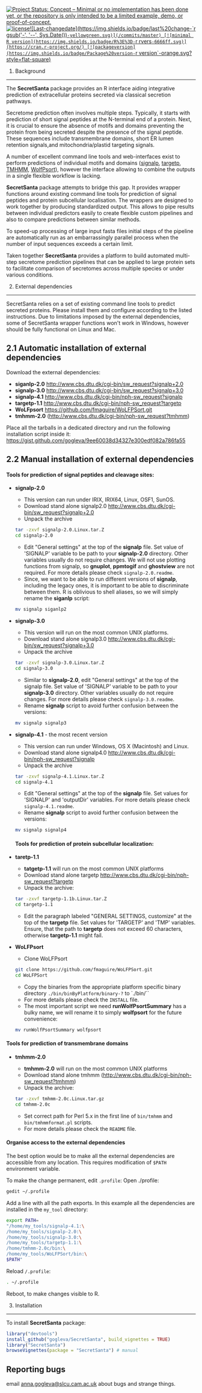 [![Project Status: Concept – Minimal or no implementation has been done yet, or the repository is only intended to be a limited example, demo, or proof-of-concept.](http://www.repostatus.org/badges/latest/concept.svg)](http://www.repostatus.org/#concept)
[![license](https://img.shields.io/badge/license-GPL--3-blue.svg)](https://www.gnu.org/licenses/gpl-3.0.en.html)[![Last-changedate](https://img.shields.io/badge/last%20change-`r gsub('-', '--', Sys.Date())`-yellowgreen.svg)](/commits/master)
[![minimal R version](https://img.shields.io/badge/R%3E%3D-`r rvers`-6666ff.svg)](https://cran.r-project.org/)
[![packageversion](https://img.shields.io/badge/Package%20version-`r version`-orange.svg?style=flat-square)](commits/master)

1. Background
-------------

The **SecretSanta** package provides an R interface aiding integrative prediction of extracellular proteins secreted via classical secretion pathways.

Secretome prediction often involves multiple steps. Typically, it starts with prediction of short signal peptides at the N-terminal end of a protein. Next, it is crucial to ensure the absence of motifs and domains preventing the protein from being secreted despite the presence of the signal peptide. These sequences include transmembrane domains, short ER lumen retention signals,and mitochondria/plastid targeting signals.

A number of excellent command line tools and web-interfaces exist to perform predictions of individual motifs and domains ([signalp](http://www.cbs.dtu.dk/services/SignalP/), [targetp](http://www.cbs.dtu.dk/services/TargetP/), [TMHMM](http://www.cbs.dtu.dk/services/TMHMM/), [WolfPsort](https://github.com/fmaguire/WoLFPSort)), however the interface allowing to combine the outputs in a single flexible workflow is lacking.

**SecretSanta** package attempts to bridge this gap. It provides wrapper functions around existing command line tools for prediction of signal peptides and protein subcellular localisation. The wrappers are designed to work together by producing standardized output. This allows to pipe results between individual predictors easily to create flexible custom pipelines and also to compare predictions between similar methods.

To speed-up processing of large input fasta files initial steps of the pipeline are automatically run as an embarrassingly parallel process when the number of input sequences exceeds a certain limit.

Taken together **SecretSanta** provides a platform to build automated multi-step secretome prediction pipelines that can be applied to large protein sets to facilitate comparison of secretomes across multiple species or under various conditions.

2. External dependencies
------------------------

SecretSanta relies on a set of existing command line tools to predict secreted proteins. Please install them and configure according to the listed instructions. Due to limitations imposed by the external dependencies, some of SecretSanta wrapper functions won't work in Windows, however should be fully functional on Linux and Mac.

2.1 Automatic installation of external dependencies
---------------------------------------------------

Download the external dependencies:

-   **siganlp-2.0** <http://www.cbs.dtu.dk/cgi-bin/sw_request?signalp+2.0>
-   **signalp-3.0** <http://www.cbs.dtu.dk/cgi-bin/sw_request?signalp+3.0>
-   **signalp-4.1** <http://www.cbs.dtu.dk/cgi-bin/nph-sw_request?signalp>
-   **targetp-1.1** <http://www.cbs.dtu.dk/cgi-bin/nph-sw_request?targetp>
-   **WoLFpsort** <https://github.com/fmaguire/WoLFPSort.git>
-   **tmhmm-2.0** (<http://www.cbs.dtu.dk/cgi-bin/nph-sw_request?tmhmm>)

Place all the tarballs in a dedicated directory and run the following installation script inside it: <https://gist.github.com/gogleva/9ee60038d34327e300edf082a786fa55>

2.2 Manual installation of external dependencies
------------------------------------------------

#### Tools for prediction of signal peptides and cleavage sites:

-   **signalp-2.0**
    -   This version can run under IRIX, IRIX64, Linux, OSF1, SunOS.
    -   Download stand alone signalp2.0 <http://www.cbs.dtu.dk/cgi-bin/sw_request?signalp+2.0>
    -   Unpack the archive

    ``` sh
    tar -zxvf signalp-2.0.Linux.tar.Z
    cd signalp-2.0
    ```

    -   Edit "General settings" at the top of the **signalp** file. Set value of 'SIGNALP' variable to be path to your **signalp-2.0** directory. Other variables usually do not require changes. We will not use plotting functions from signalp, so **gnuplot**, **ppmtogif** and **ghostview** are not required. For more details please check `signalp-2.0.readme`.
    -   Since, we want to be able to run different versions of **signalp**, including the legacy ones, it is important to be able to discriminate between them. R is oblivious to shell aliases, so we will simply rename the **siganlp** script:

    ``` sh
    mv signalp siganlp2
    ```

-   **signalp-3.0**
    -   This version will run on the most common UNIX platforms.
    -   Download stand alone signalp3.0 <http://www.cbs.dtu.dk/cgi-bin/sw_request?signalp+3.0>
    -   Unpack the archive

    ``` sh
    tar -zxvf signalp-3.0.Linux.tar.Z
    cd signalp-3.0
    ```

    -   Similar to **signalp-2.0**, edit "General settings" at the top of the signalp file. Set value of 'SIGNALP' variable to be path to your **signalp-3.0** directory. Other variables usually do not require changes. For more details please check `signalp-3.0.readme`.
    -   Rename **signalp** script to avoid further confusion between the versions:

    ``` sh
    mv signalp signalp3
    ```

-   **signalp-4.1** - the most recent version
    -   This version can run under Windows, OS X (Macintosh) and Linux.
    -   Download stand alone signalp4.0 <http://www.cbs.dtu.dk/cgi-bin/nph-sw_request?signalp>
    -   Unpack the archive

    ``` sh
    tar -zxvf signalp-4.1.Linux.tar.Z
    cd signalp-4.1
    ```

    -   Edit "General settings" at the top of the **signalp** file. Set values for 'SIGNALP' and 'outputDir' variables. For more details please check `signalp-4.1.readme`.
    -   Rename **signalp** script to avoid further confusion between the versions:

    ``` sh
    mv signalp signalp4
    ```

    #### Tools for prediction of protein subcellular localization:

-   **taretp-1.1**
    -   **tatgetp-1.1** will run on the most common UNIX platforms
    -   Download stand alone targetp <http://www.cbs.dtu.dk/cgi-bin/nph-sw_request?targetp>
    -   Unpack the archive:

    ``` sh
    tar -zxvf targetp-1.1b.Linux.tar.Z
    cd targetp-1.1
    ```

    -   Edit the paragraph labeled "GENERAL SETTINGS, customize" at the top of the **targetp** file. Set values for 'TARGETP' and 'TMP' variables. Ensure, that the path to **targetp** does not exceed 60 characters, otherwise **targetp-1.1** might fail.
-   **WoLFPsort**
    -   Clone WoLFPsort

    ``` sh
    git clone https://github.com/fmaguire/WoLFPSort.git
    cd WoLFPSort
    ```

    -   Copy the binaries from the appropriate platform specific binary directory `./bin/binByPlatform/binary-?` to \`./bin/\`\`
    -   For more details please check the `INSTALL` file.
    -   The most important script we need **runWolfPsortSummary** has a bulky name, we will rename it to simply **wolfpsort** for the future convenience:

    ``` sh
    mv runWolfPsortSummary wolfpsort
    ```

#### Tools for prediction of transmembrane domains

-   **tmhmm-2.0**
    -   **tmhmm-2.0** will run on the most common UNIX platforms
    -   Download stand alone tmhmm (<http://www.cbs.dtu.dk/cgi-bin/nph-sw_request?tmhmm>)
    -   Unpack the archive:

    ``` sh
    tar -zxvf tmhmm-2.0c.Linux.tar.gz
    cd tmhmm-2.0c
    ```

    -   Set correct path for Perl 5.x in the first line of `bin/tmhmm` and `bin/tmhmmformat.pl` scripts.
    -   For more details please check the `README` file.

#### Organise access to the external dependencies

The best option would be to make all the external dependencies are accessible from any location. This requires modification of `$PATH` environment variable.

To make the change permanent, edit `.profile`: Open ./profile:

``` sh
gedit ~/.profile
```

Add a line with all the path exports. In this example all the dependencies are installed in the `my_tool` directory:

``` sh
export PATH=
"/home/my_tools/signalp-4.1:\
/home/my_tools/signalp-2.0:\
/home/my_tools/signalp-3.0:\
/home/my_tools/targetp-1.1:\
/home/tmhmm-2.0c/bin:\
/home/my_tools/WoLFPSort/bin:\
$PATH"
```

Reload `/.profile`:

``` sh
. ~/.profile
```

Reboot, to make changes visible to R.

3. Installation
---------------

To install **SecretSanta** package:

``` r
library("devtools")
install_github("gogleva/SecretSanta", build_vignettes = TRUE)
library("SecretSanta")
browseVignettes(package = "SecretSanta") # manual
```

Reporting bugs
--------------

email <anna.gogleva@slcu.cam.ac.uk> about bugs and strange things.
